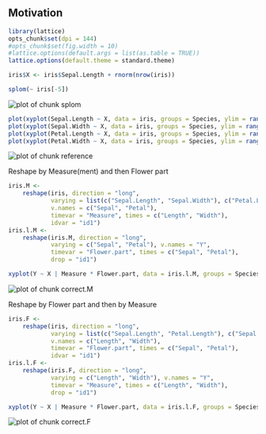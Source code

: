 ## Motivation


```r
library(lattice)
opts_chunk$set(dpi = 144)
#opts_chunk$set(fig.width = 10)
#lattice.options(default.args = list(as.table = TRUE))
lattice.options(default.theme = standard.theme)
```


```r
iris$X <- iris$Sepal.Length + rnorm(nrow(iris))
```


```r
splom(~ iris[-5])
```

![plot of chunk splom](figure/splom-1.png)


```r
plot(xyplot(Sepal.Length ~ X, data = iris, groups = Species, ylim = range(iris[-5])), split = c(1, 1, 2, 2), more = TRUE)
plot(xyplot(Sepal.Width ~ X, data = iris, groups = Species, ylim = range(iris[-5])), split = c(2, 1, 2, 2), more = TRUE)
plot(xyplot(Petal.Length ~ X, data = iris, groups = Species, ylim = range(iris[-5])), split = c(1, 2, 2, 2), more = TRUE)
plot(xyplot(Petal.Width ~ X, data = iris, groups = Species, ylim = range(iris[-5])), split = c(2, 2, 2, 2), more = TRUE)
```

![plot of chunk reference](figure/reference-1.png)

Reshape by Measure(ment) and then Flower part

```r
iris.M <-
    reshape(iris, direction = "long",
            varying = list(c("Sepal.Length", "Sepal.Width"), c("Petal.Length", "Petal.Width")),
            v.names = c("Sepal", "Petal"),
            timevar = "Measure", times = c("Length", "Width"),
            idvar = "id1")
iris.l.M <-
    reshape(iris.M, direction = "long",
            varying = c("Sepal", "Petal"), v.names = "Y",
            timevar = "Flower.part", times = c("Sepal", "Petal"),
            drop = "id1")
```


```r
xyplot(Y ~ X | Measure * Flower.part, data = iris.l.M, groups = Species)
```

![plot of chunk correct.M](figure/correct.M-1.png)

Reshape by Flower part and then by Measure

```r
iris.F <-
    reshape(iris, direction = "long",
            varying = list(c("Sepal.Length", "Petal.Length"), c("Sepal.Width", "Petal.Width")),
            v.names = c("Length", "Width"),
            timevar = "Flower.part", times = c("Sepal", "Petal"),
            idvar = "id1")
iris.l.F <-
    reshape(iris.F, direction = "long",
            varying = c("Length", "Width"), v.names = "Y",
            timevar = "Measure", times = c("Length", "Width"),
            drop = "id1")
```


```r
xyplot(Y ~ X | Measure * Flower.part, data = iris.l.F, groups = Species)
```

![plot of chunk correct.F](figure/correct.F-1.png)

